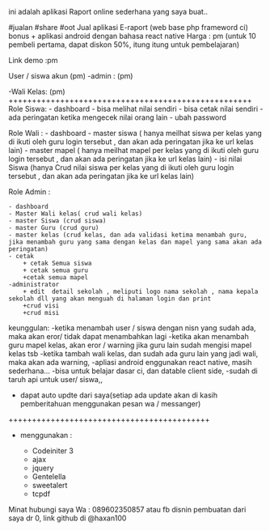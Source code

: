ini adalah aplikasi Raport online sederhana yang saya buat.. <br>

#jualan #share #oot
Jual aplikasi E-raport (web base php frameword ci) 
bonus + aplikasi android dengan bahasa react native
Harga : pm (untuk 10 pembeli pertama, dapat diskon 50%, itung itung untuk pembelajaran)

Link demo :pm

User / siswa akun (pm)
-admin : (pm)

-Wali Kelas: (pm)
++++++++++++++++++++++++++++++++++++++++++++++++++++
Role Siswa: 
	- dashboard
	- bisa melihat nilai sendiri
	- bisa cetak nilai sendiri
	- ada peringatan ketika mengecek nilai orang lain
	- ubah  password 

Role Wali :
	- dashboard
	- master siswa ( hanya meilhat siswa per kelas yang di ikuti oleh guru login tersebut , dan akan ada peringatan jika ke url kelas lain)
	- master mapel ( hanya meilhat mapel per kelas yang di ikuti oleh guru login tersebut , dan akan ada peringatan jika ke url kelas lain)
	- isi nilai Siswa (hanya Crud nilai siswa per kelas yang di ikuti oleh guru login tersebut , dan akan ada peringatan jika ke url kelas lain)

Role Admin :

	- dashboard
	- Master Wali kelas( crud wali kelas)
	- master Siswa (crud siswa)
	- master Guru (crud guru)
	- master kelas (crud kelas, dan ada validasi ketima menambah guru, jika menambah guru yang sama dengan kelas dan mapel yang sama akan ada peringatan)
	- cetak 
		+ cetak Semua siswa
		+ cetak semua guru
		+cetak semua mapel
	-administrator
		+ edit  detail sekolah , meliputi logo nama sekolah , nama kepala sekolah dll yang akan menguah di halaman login dan print
		+crud visi
		+crud misi

keunggulan:
-ketika menambah user / siswa dengan nisn yang sudah ada, maka akan eror/ tidak dapat menambahkan lagi
-ketika akan menambah guru mapel kelas, akan eror / warning jika guru lain sudah mengisi mapel kelas tsb
-ketika tambah wali kelas, dan sudah ada guru lain yang jadi wali, maka akan ada warning,
-apliasi android enggunakan react native, masih sederhana...
-bisa untuk belajar dasar ci, dan datable client side, 
-sudah di taruh api untuk user/ siswa,,
- dapat auto updte dari saya(setiap ada update akan di kasih pemberitahuan menggunakan pesan wa / messanger)


+++++++++++++++++++++++++++++++++++++++++++

- menggunakan :

	+ Codeiniter 3
	+ ajax 
	+ jquery
	+ Gentelella
	+ sweetalert
	+ tcpdf


Minat hubungi saya
Wa : 089602350857
atau fb disnin
pembuatan dari saya dr 0,
link github di @haxan100

